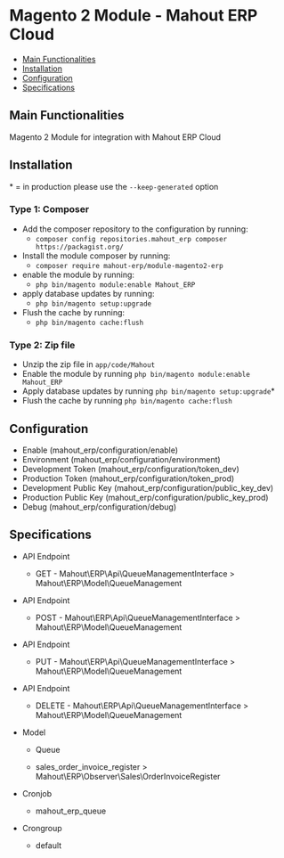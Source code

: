 # Magento 2 Module - Mahout ERP Cloud

 - [Main Functionalities](#markdown-header-main-functionalities)
 - [Installation](#markdown-header-installation)
 - [Configuration](#markdown-header-configuration)
 - [Specifications](#markdown-header-specifications)


## Main Functionalities
Magento 2 Module for integration with Mahout ERP Cloud

## Installation
\* = in production please use the `--keep-generated` option

### Type 1: Composer

 - Add the composer repository to the configuration by running:
   - `composer config repositories.mahout_erp composer https://packagist.org/`
 - Install the module composer by running:
   - `composer require mahout-erp/module-magento2-erp`
 - enable the module by running:
   - `php bin/magento module:enable Mahout_ERP`
 - apply database updates by running:
   - `php bin/magento setup:upgrade`
 - Flush the cache by running:
   - `php bin/magento cache:flush`

### Type 2: Zip file

- Unzip the zip file in `app/code/Mahout`
- Enable the module by running `php bin/magento module:enable Mahout_ERP`
- Apply database updates by running `php bin/magento setup:upgrade`\*
- Flush the cache by running `php bin/magento cache:flush`


## Configuration

 - Enable (mahout_erp/configuration/enable)
 - Environment (mahout_erp/configuration/environment)
 - Development Token (mahout_erp/configuration/token_dev)
 - Production Token (mahout_erp/configuration/token_prod)
 - Development Public Key (mahout_erp/configuration/public_key_dev)
 - Production Public Key (mahout_erp/configuration/public_key_prod)
 - Debug (mahout_erp/configuration/debug)


## Specifications

 - API Endpoint
   - GET - Mahout\ERP\Api\QueueManagementInterface > Mahout\ERP\Model\QueueManagement

 - API Endpoint
   - POST - Mahout\ERP\Api\QueueManagementInterface > Mahout\ERP\Model\QueueManagement

 - API Endpoint
   - PUT - Mahout\ERP\Api\QueueManagementInterface > Mahout\ERP\Model\QueueManagement

 - API Endpoint
   - DELETE - Mahout\ERP\Api\QueueManagementInterface > Mahout\ERP\Model\QueueManagement


 - Model
    - Queue

    - sales_order_invoice_register > Mahout\ERP\Observer\Sales\OrderInvoiceRegister

 - Cronjob
    - mahout_erp_queue

 - Crongroup
    - default
